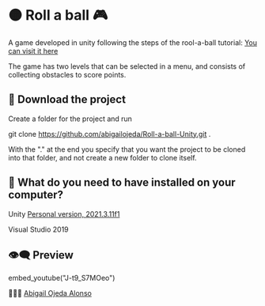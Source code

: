 # 🟠 Roll a ball 🎮

A game developed in unity following the steps of the rool-a-ball tutorial:
[You can visit it here](https://learn.unity.com/project/roll-a-ball)

The game has two levels that can be selected in a menu, and consists of collecting obstacles to score points.

## 💾 Download the project

Create a folder for the project and run

git clone https://github.com/abigailojeda/Roll-a-ball-Unity.git .

With the "." at the end you specify that you want the project to be cloned into that folder, and not create a new folder to clone itself.


## 📂  What do you need to have installed on your computer?

Unity [Personal version, 2021.3.11f1](https://store.unity.com/es#plans-individual)

Visual Studio 2019


## 👁️‍🗨️ Preview


embed_youtube("J-t9_S7MOeo")



 🙋🏻‍♀️ [Abigail Ojeda Alonso](https://es.linkedin.com/in/abigail-ojeda)
